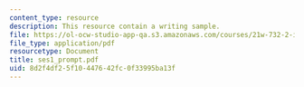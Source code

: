 ```yaml
---
content_type: resource
description: This resource contain a writing sample.
file: https://ol-ocw-studio-app-qa.s3.amazonaws.com/courses/21w-732-2-introduction-to-technical-communication-ethics-in-science-and-technology-fall-2006/8d2f4df25f10447642fc0f33995ba13f_ses1_prompt.pdf
file_type: application/pdf
resourcetype: Document
title: ses1_prompt.pdf
uid: 8d2f4df2-5f10-4476-42fc-0f33995ba13f
---
```

